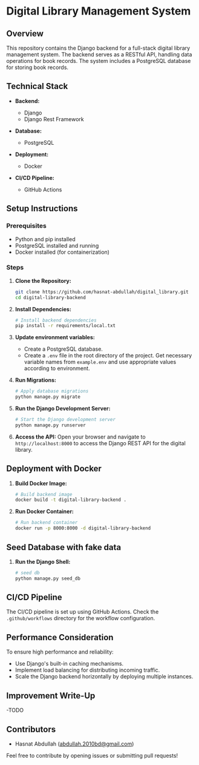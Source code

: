 # Digital Library Management System

## Overview

This repository contains the Django backend for a full-stack digital library management system. The backend serves as a RESTful API, handling data operations for book records. The system includes a PostgreSQL database for storing book records.

## Technical Stack

- **Backend:**
  - Django
  - Django Rest Framework

- **Database:**
  - PostgreSQL

- **Deployment:**
  - Docker

- **CI/CD Pipeline:**
  - GitHub Actions

## Setup Instructions

### Prerequisites

- Python and pip installed
- PostgreSQL installed and running
- Docker installed (for containerization)

### Steps

1. **Clone the Repository:**
   ```bash
   git clone https://github.com/hasnat-abdullah/digital_library.git
   cd digital-library-backend
   ```

2. **Install Dependencies:**
   ```bash
   # Install backend dependencies
   pip install -r requirements/local.txt
   ```

3. **Update environment variables:**
   - Create a PostgreSQL database.
   - Create a `.env` file in the root directory of the project. Get necessary variable names from `example.env` and use appropriate values according to environment.

4. **Run Migrations:**
   ```bash
   # Apply database migrations
   python manage.py migrate
   ```

5. **Run the Django Development Server:**
   ```bash
   # Start the Django development server
   python manage.py runserver
   ```

6. **Access the API:**
   Open your browser and navigate to `http://localhost:8000` to access the Django REST API for the digital library.


## Deployment with Docker

1. **Build Docker Image:**
   ```bash
   # Build backend image
   docker build -t digital-library-backend .
   ```

2. **Run Docker Container:**
   ```bash
   # Run backend container
   docker run -p 8000:8000 -d digital-library-backend
   ```

## Seed Database with fake data

1. **Run the Django Shell:**
   ```bash
   # seed db
   python manage.py seed_db
   ```

## CI/CD Pipeline

The CI/CD pipeline is set up using GitHub Actions. Check the `.github/workflows` directory for the workflow configuration.

## Performance Consideration

To ensure high performance and reliability:

- Use Django's built-in caching mechanisms.
- Implement load balancing for distributing incoming traffic.
- Scale the Django backend horizontally by deploying multiple instances.

## Improvement Write-Up
-TODO

## Contributors

- Hasnat Abdullah (abdullah.2010bd@gmail.com)

Feel free to contribute by opening issues or submitting pull requests!